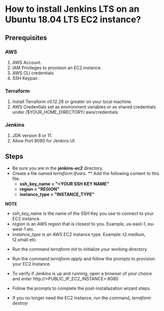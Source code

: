 # How to install Jenkins LTS on an Ubuntu 18.04 LTS EC2 instance?

## Prerequisites

### AWS
1. AWS Account. 
2. IAM Privileges to provision an EC2 instance.
3. AWS CLI credentials
4. SSH Keypair.

### Terraform
1. Install Terraform v0.12.28 or greater on your local machine.
2. AWS Credentials set as environment variables or as shared credentials under /$YOUR_HOME_DIRECTORY/.aws/credentials

### Jenkins
1. JDK version 8 or 11.
2. Allow Port 8080 for Jenkins UI.

## Steps
* Be sure you are in the **jenkins-ec2** directory.
* Create a file named *terraform.tfvars*.
** Add the following content to this file:
    - **ssh_key_name = "<YOUR SSH KEY NAME"**
    - **region = "REGION"**
    - **instance_type = "INSTANCE_TYPE"**

**NOTE**
- *ssh_key_name* is the name of the SSH Key you use to connect to your EC2 instance.
- *region* is an AWS region that is closest to you. Example, us-east-1, eu-west-1 etc.
- *instance_type* is an AWS EC2 instance type. Example: t2.medium, t2.small etc.

* Run the command *terraform init* to initialize your working directory

* Run the command *terraform apply* and follow the prompts to provision your EC2 Instance.

* To verify if Jenkins is up and running, open a browser of your choice and enter 
http://<PUBLIC_IP_EC2_INSTANCE>:8080

* Follow the prompts to complete the post-installazation wizard steps.

* If you no longer need the EC2 instance, run the command, *terraform destroy*